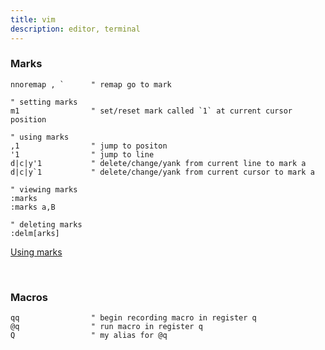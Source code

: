 ```yaml
---
title: vim
description: editor, terminal
---
```


### Marks

```vim
nnoremap , `      " remap go to mark

" setting marks
m1                " set/reset mark called `1` at current cursor position

" using marks
,1                " jump to positon
'1                " jump to line
d|c|y'1           " delete/change/yank from current line to mark a
d|c|y`1           " delete/change/yank from current cursor to mark a

" viewing marks
:marks
:marks a,B

" deleting marks
:delm[arks]
```

[Using marks](https://vim.fandom.com/wiki/Using_marks)

<br />

### Macros

```vim
qq                " begin recording macro in register q
@q                " run macro in register q
Q                 " my alias for @q
```
